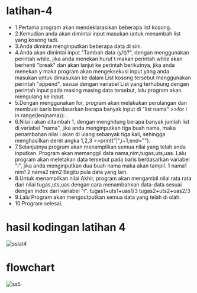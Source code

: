 # latihan-4
* 1.Pertama program akan mendeklarasikan beberapa list kosong.
* 2.Kemudian anda akan dimintai input masukan untuk menambah list yang kosong tadi.
* 3.Anda diminta menginputkan beberapa data di sini.
* 4.Anda akan dimintai input "Tambah data (y/t)?", dengan menggunakan perintah while, jika anda menekan huruf t makan perintah while
akan berhenti "break" dan akan lanjut ke perintah berikutnya, jika anda menekan y maka program akan mengeksekusi input yang anda
masukan untuk dimasukan ke dalam List kosong tersebut menggunakan perintah "append", sesuai dengan variabel List yang terhubung dengan
perintah input pada masing masing data tersebut, lalu program akan mengulang ke input.
* 5.Dengan menggunakan for, program akan melakukan perulangan dan membuat baris berdasarkan berapa banyak input di "list nama" >>for i
in range(len(nama)): .
* 6.Nilai i akan ditambah 1, dengan menghitung berapa banyak jumlah list di variabel "nama", jika anda menginputkan tiga buah nama, maka
penambahan nilai i akan di ulang sebanyak tiga kali, sehingga menghasilkan deret angka 1,2,3 >>print("|",i+1,end="").
* 7.Selanjutnya program akan menampilkan semua nilai yang telah anda inputkan.
Program akan memanggil data nama,nim,tugas,uts,uas.
Lalu program akan meletakan data tersebut pada baris berdasarkan variabel "i", jika anda menginputkan dua buah nama maka akan tampil.
1 nama1 nim1
2 nama2 nim2
Begitu pula data yang lain.
* 8.Untuk menampilkan nilai Akhir, program akan mengambil nilai rata rata dari nilai tugas,uts,uas dengan cara menambahkan data-data
sesuai dengan index dari variabel "i".
tugas1+uts1+uas1/3
tugas2+uts2+uas2/3
* 9.Lalu Program akan mengoutputkan semua data yang telah di olah.
* 10.Program selesai.
# hasil kodingan latihan 4

![sslat4](https://user-images.githubusercontent.com/57038763/70382979-33065d80-1998-11ea-8375-b1428f0e432c.png)
# flowchart
![ss5](https://user-images.githubusercontent.com/57038763/70994589-25bc4200-2101-11ea-9707-95a5f58a9899.jpg)

